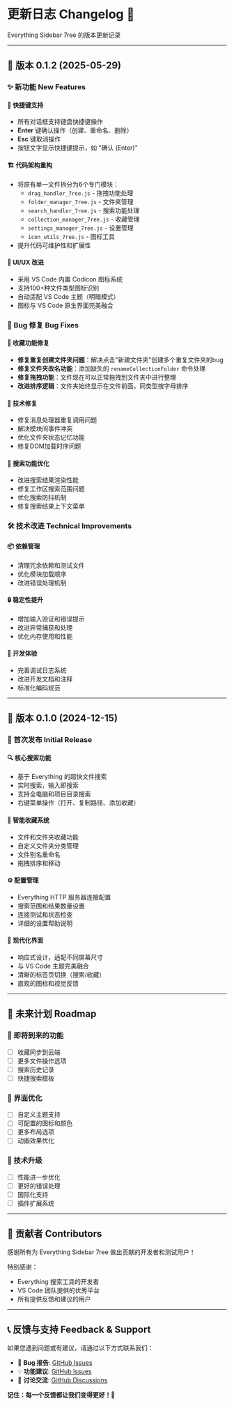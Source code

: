 # 更新日志 Changelog 📝

Everything Sidebar 7ree 的版本更新记录

---

## 🎉 版本 0.1.2 (2025-05-29)

### ✨ 新功能 New Features

#### 🎹 快捷键支持
- 所有对话框支持键盘快捷键操作
- **Enter** 键确认操作（创建、重命名、删除）
- **Esc** 键取消操作
- 按钮文字显示快捷键提示，如 "确认 (Enter)"

#### 🏗️ 代码架构重构
- 将原有单一文件拆分为6个专门模块：
  - `drag_handler_7ree.js` - 拖拽功能处理
  - `folder_manager_7ree.js` - 文件夹管理
  - `search_handler_7ree.js` - 搜索功能处理
  - `collection_manager_7ree.js` - 收藏管理
  - `settings_manager_7ree.js` - 设置管理
  - `icon_utils_7ree.js` - 图标工具
- 提升代码可维护性和扩展性

#### 🎨 UI/UX 改进
- 采用 VS Code 内置 Codicon 图标系统
- 支持100+种文件类型图标识别
- 自动适配 VS Code 主题（明暗模式）
- 图标与 VS Code 原生界面完美融合

### 🐛 Bug 修复 Bug Fixes

#### 📁 收藏功能修复
- **修复重复创建文件夹问题**：解决点击"新建文件夹"创建多个重复文件夹的bug
- **修复文件夹改名功能**：添加缺失的 `renameCollectionFolder` 命令处理
- **修复拖拽功能**：文件现在可以正常拖拽到文件夹中进行整理
- **改进排序逻辑**：文件夹始终显示在文件前面，同类型按字母排序

#### 🔧 技术修复
- 修复消息处理器重复调用问题
- 解决模块间事件冲突
- 优化文件夹状态记忆功能
- 修复DOM加载时序问题

#### 🎯 搜索功能优化
- 改进搜索结果渲染性能
- 修复工作区搜索范围问题
- 优化搜索防抖机制
- 修复搜索结果上下文菜单

### 🛠️ 技术改进 Technical Improvements

#### 📦 依赖管理
- 清理冗余依赖和测试文件
- 优化模块加载顺序
- 改进错误处理机制

#### 🔒 稳定性提升
- 增加输入验证和错误提示
- 改进异常捕获和处理
- 优化内存使用和性能

#### 🧪 开发体验
- 完善调试日志系统
- 改进开发文档和注释
- 标准化编码规范

---

## 🎯 版本 0.1.0 (2024-12-15)

### 🚀 首次发布 Initial Release

#### 🔍 核心搜索功能
- 基于 Everything 的超快文件搜索
- 实时搜索，输入即搜索
- 支持全电脑和项目目录搜索
- 右键菜单操作（打开、复制路径、添加收藏）

#### 📁 智能收藏系统
- 文件和文件夹收藏功能
- 自定义文件夹分类管理
- 文件别名重命名
- 拖拽排序和移动

#### ⚙️ 配置管理
- Everything HTTP 服务器连接配置
- 搜索范围和结果数量设置
- 连接测试和状态检查
- 详细的设置帮助说明

#### 🎨 现代化界面
- 响应式设计，适配不同屏幕尺寸
- 与 VS Code 主题完美融合
- 清晰的标签页切换（搜索/收藏）
- 直观的图标和视觉反馈

---

## 🔮 未来计划 Roadmap

### 🌈 即将到来的功能
- [ ] 收藏同步到云端
- [ ] 更多文件操作选项
- [ ] 搜索历史记录
- [ ] 快捷搜索模板

### 🎨 界面优化
- [ ] 自定义主题支持
- [ ] 可配置的图标和颜色
- [ ] 更多布局选项
- [ ] 动画效果优化

### 🔧 技术升级
- [ ] 性能进一步优化
- [ ] 更好的错误处理
- [ ] 国际化支持
- [ ] 插件扩展系统

---

## 🤝 贡献者 Contributors

感谢所有为 Everything Sidebar 7ree 做出贡献的开发者和测试用户！

特别感谢：
- Everything 搜索工具的开发者
- VS Code 团队提供的优秀平台
- 所有提供反馈和建议的用户

---

## 📞 反馈与支持 Feedback & Support

如果您遇到问题或有建议，请通过以下方式联系我们：

- 🐛 **Bug 报告**: [GitHub Issues](https://github.com/lukechern/everything-sidebar-7ree/issues)
- 💡 **功能建议**: [GitHub Issues](https://github.com/lukechern/everything-sidebar-7ree/issues)
- 💬 **讨论交流**: [GitHub Discussions](https://github.com/lukechern/everything-sidebar-7ree/discussions)

**记住：每一个反馈都让我们变得更好！🎉** 